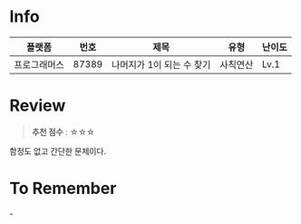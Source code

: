 # Info
|플랫폼|번호|제목|유형|난이도|
|----|----|----|----|----|
|프로그래머스|87389|나머지가 1이 되는 수 찾기|사칙연산|Lv.1|

# Review
> **추천 점수** : ☆☆☆

함정도 없고 간단한 문제이다.

# To Remember
\-